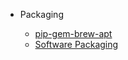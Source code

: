 - Packaging 

  - [pip-gem-brew-apt](software_packaging.md)
  - [Software Packaging](software-packaging/README.md)
